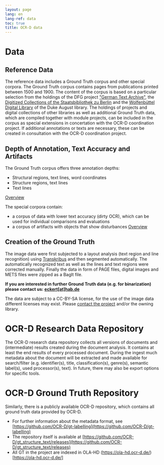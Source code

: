```yaml
---
layout: page
lang: en
lang-ref: data
toc: true
title: OCR-D data
---
```


# Data

## Reference Data

The reference data includes a Ground Truth corpus and other special corpora.
The Ground Truth corpus contains pages from publications printed between 1500
and 1900. The content of the corpus is based on a particular selection from the
holdings of the DFG project ["German Text
Archive"](http://www.deutschestextarchiv.de), the [Digitized Collections of the
Staatsbibliothek zu Berlin](http://digital.staatsbibliothek-berlin.de/) and the
[Wolfenbüttel Digital
Library](http://www.hab.de/de/home/bibliothek/digitale-bibliothek-wdb.html) of
the Duke August library. The holdings of projects and digital collections of
other libraries as well as additional Ground Truth data, which are compiled
together with module projects, can be included in the corpus as special
extensions in concertation with the OCR-D coordination project. If additional
annotations or texts are necessary, these can be created in consultation with
the OCR-D coordination project.

## Depth of Annotation, Text Accuracy and Artifacts

The Ground Truth corpus offers three annotation depths:

* Structural regions, text lines, word coordinates
* Structure regions, text lines
* Text lines

[Overview](https://github.com/OCR-D/gt_structure_text/releasest)

The special corpora contain:

* a corpus of data with lower text accuracy (dirty OCR), which can be used for individual comparisons and evaluations
* a corpus of artifacts with objects that show disturbances
[Overview](https://docs.google.com/spreadsheets/d/1sS9bmPFo6UjRysO6Q-bGSOAFOR41m6dyiIOvgg6ajLg/edit#gid=0)

## Creation of the Ground Truth

The image data were first subjected to a layout analysis (text region and line recognition) using [Transkribus](https://transkribus.eu/Transkribus/) and then segmented automatically. The automatically recognized text as well as the lines and text regions were corrected manually. Finally the data in form of PAGE files, digital images and METS files were zipped as a BagIt file.

**If you are interested in further Ground Truth data (e.g. for binarization) please contact us: [eckert[at]hab.de](mailto:eckert@hab.de)**

The data are subject to a CC-BY-SA license, for the use of the image data
different licenses may exist. Please [contact the project](contact) and/or the owning library.

# OCR-D Research Data Repository
The OCR-D research data repository collects all versions of documents and (intermediate) results created during the document analysis. It contains at least the end results of every processed document. During the ingest much metadata about the document will be extracted and made available for search/filter (e.g. identifier(s), title, classification(s), genre(s), semantic label(s), used processor(s), text). In future, there may also be export options for specific tools.

# OCR-D Ground Truth Repository
Similarly, there is a publicly available OCR-D repository, which contains all ground truth data provided by OCR-D. 
* For further information about the metadata format, see [https://github.com/OCR-D/gt-labelling](https://github.com/OCR-D/gt-labelling)
* The repository itself is available at [https://github.com/OCR-D/gt_structure_text/releases](https://github.com/OCR-D/gt_structure_text/releases)
* All GT in the project are indexed in OLA-HD (https://ola-hd.ocr-d.de/)[https://ola-hd.ocr-d.de/]
